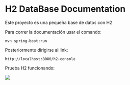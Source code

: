 # H2 DataBase Documentation

Este proyecto es una pequeña base de datos con H2 

Para correr la documentación usar el comando:

    mvn spring-boot:run

Posteriormente dirigirse al link:

    http://localhost:8080/h2-console

Prueba H2 funcionando:

![](https://media.discordapp.net/attachments/584593411567517710/1076941748665847899/image.png?width=1440&height=638)